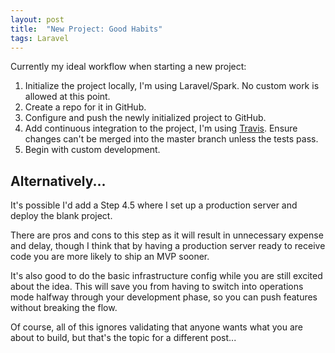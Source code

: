 ```yaml
---
layout: post
title:  "New Project: Good Habits"
tags: Laravel
---
```


Currently my ideal workflow when starting a new project:

1. Initialize the project locally, I'm using Laravel/Spark. No custom work is allowed at this point.
2. Create a repo for it in GitHub.
3. Configure and push the newly initialized project to GitHub.
4. Add continuous integration to the project, I'm using [Travis](https://travis-ci.org). 
   Ensure changes can't be merged into the master branch unless the tests pass.
5. Begin with custom development.

## Alternatively...
It's possible I'd add a Step 4.5 where I set up a production server and deploy the blank project. 

There are pros and cons to this step as it will result in unnecessary expense and delay, 
though I think that by having a production server ready to receive code you are more likely to ship an MVP sooner. 

It's also good to do the basic infrastructure config while you are still excited about the idea. 
This will save you from having to switch into operations mode halfway through your development phase, 
so you can push features without breaking the flow.

Of course, all of this ignores validating that anyone wants what you are about to build, but that's the topic for a different post...